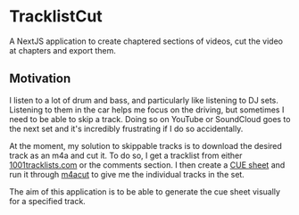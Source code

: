 # TracklistCut

A NextJS application to create chaptered sections of videos, cut the video at chapters and export them.

## Motivation
I listen to a lot of drum and bass, and particularly like listening to DJ sets.
Listening to them in the car helps me focus on the driving, but sometimes I need to be able to skip a track.
Doing so on YouTube or SoundCloud goes to the next set and it's incredibly frustrating if I do so accidentally.

At the moment, my solution to skippable tracks is to download the desired track as an m4a and cut it.
To do so, I get a tracklist from either [1001tracklists.com](https://www.1001tracklists.com) or the comments section.
I then create a [CUE sheet](https://en.wikipedia.org/wiki/Cue_sheet_(computing)) and run it through [m4acut](https://github.com/nu774/m4acut/tree/master) to give me the individual tracks in the set.

The aim of this application is to be able to generate the cue sheet visually for a specified track.
